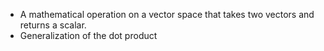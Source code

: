 - A mathematical operation on a vector space that takes two vectors and returns a scalar.
- Generalization of the dot product